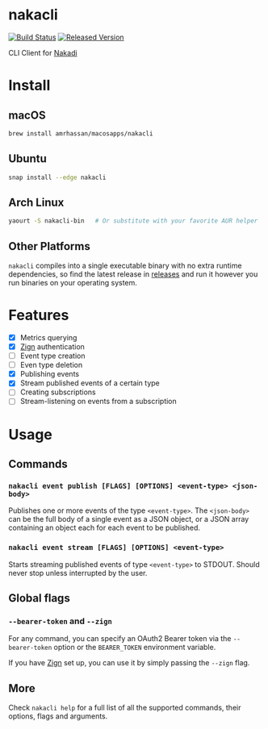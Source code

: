 # nakacli #
[![Build Status](https://travis-ci.org/amrhassan/nakacli.svg?branch=master)](https://travis-ci.org/amrhassan/nakacli)
[![Released Version](https://img.shields.io/crates/v/nakacli.svg)](https://crates.io/crates/nakacli)

CLI Client for [Nakadi](https://zalando.github.io/nakadi/)

# Install #
## macOS ##
```bash
brew install amrhassan/macosapps/nakacli
```
## Ubuntu ##
```bash
snap install --edge nakacli
```
## Arch Linux ##
```bash
yaourt -S nakacli-bin   # Or substitute with your favorite AUR helper
```

## Other Platforms ##
`nakacli` compiles into a single executable binary with no extra runtime dependencies, so find the latest release in [releases](https://github.com/amrhassan/nakacli/releases) and run it however you run binaries on your operating system.

# Features #
- [x] Metrics querying
- [x] [Zign](https://github.com/zalando-stups/zign) authentication
- [ ] Event type creation
- [ ] Even type deletion
- [x] Publishing events
- [x] Stream published events of a certain type
- [ ] Creating subscriptions
- [ ] Stream-listening on events from a subscription

# Usage #
## Commands ##
### `nakacli event publish [FLAGS] [OPTIONS] <event-type> <json-body>` ###
Publishes one or more events of the type `<event-type>`. The `<json-body>` can be the full body of a single event as a JSON object, or a JSON array containing an object each for each event to be published.

### `nakacli event stream [FLAGS] [OPTIONS] <event-type>` ###
Starts streaming published events of type `<event-type>` to STDOUT. Should never stop unless interrupted by the user.

## Global flags ##
### `--bearer-token` and `--zign` ###
For any command, you can specify an OAuth2 Bearer token via the `--bearer-token` option or the `BEARER_TOKEN` environment variable.

If you have [Zign](https://github.com/zalando-stups/zign) set up, you can use it by simply passing the `--zign` flag.

## More ##
Check `nakacli help` for a full list of all the supported commands, their options, flags and arguments.
